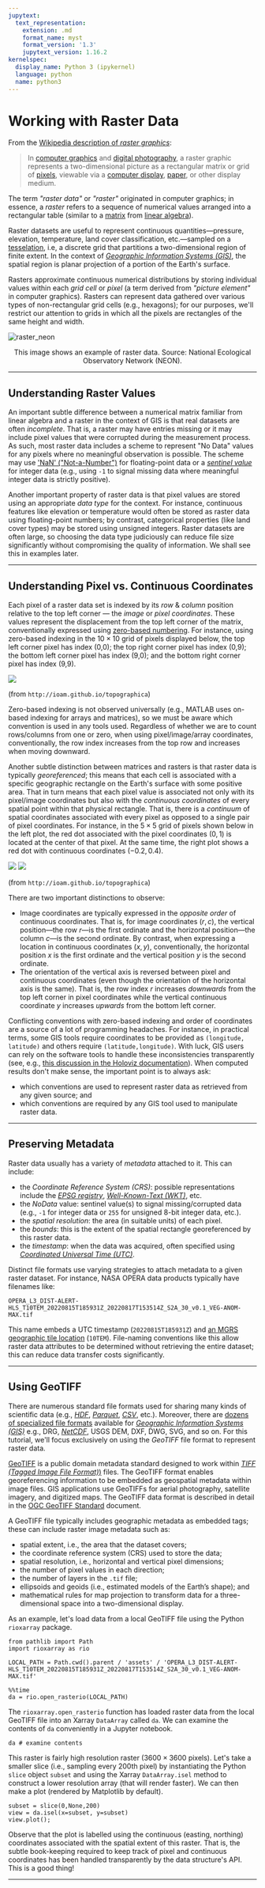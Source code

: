```yaml
---
jupytext:
  text_representation:
    extension: .md
    format_name: myst
    format_version: '1.3'
    jupytext_version: 1.16.2
kernelspec:
  display_name: Python 3 (ipykernel)
  language: python
  name: python3
---
```


# Working with Raster Data


From the [Wikipedia description of *raster graphics*](https://en.wikipedia.org/wiki/Raster_graphics):

> In [computer graphics](https://en.wikipedia.org/wiki/Computer_graphics) and [digital photography](https://en.wikipedia.org/wiki/Digital_photography), a raster graphic represents a two-dimensional picture as a rectangular matrix or grid of [pixels](https://en.wikipedia.org/wiki/Pixel), viewable via a [computer display](https://en.wikipedia.org/wiki/Computer_display), [paper](https://en.wikipedia.org/wiki/Paper), or other display medium.

The term *"raster data"* or *"raster"* originated in computer graphics; in essence, a *raster* refers to a sequence of numerical values arranged into a rectangular table (similar to a [matrix](https://en.wikipedia.org/wiki/Matrix_(mathematics)) from [linear algebra](https://en.wikipedia.org/wiki/Linear_algebra)).

Raster datasets are useful to represent continuous quantities—pressure, elevation, temperature, land cover classification, etc.—sampled on a [tesselation](https://en.wikipedia.org/wiki/Tessellation), i.e, a discrete grid that partitions a two-dimensional region of finite extent. In the context of [*Geographic Information Systems (GIS)*](https://en.wikipedia.org/wiki/Geographic_information_system), the spatial region is planar projection of a portion of the Earth's surface.

Rasters approximate continuous numerical distributions by storing individual values within each *grid cell* or *pixel* (a term derived from *"picture element"* in computer graphics). Rasters can represent data gathered over various types of non-rectangular grid cells (e.g., hexagons); for our purposes, we'll restrict our attention to grids in which all the pixels are rectangles of the same height and width.

![raster_neon](../assets/raster_neon.png)

<p style="text-align: center;">This image shows an example of raster data. Source: National Ecological Observatory Network (NEON).
</p>


---


## Understanding Raster Values


An important subtle difference between a numerical matrix familiar from linear algebra and a raster in the context of GIS is that real datasets are often *incomplete*. That is, a raster may have entries missing or it may include pixel values that were corrupted during the measurement process. As such, most raster data includes a scheme to represent "No Data" values for any pixels where no meaningful observation is possible. The scheme may use ['NaN' ("Not-a-Number")](https://en.wikipedia.org/wiki/NaN) for floating-point data or a [*sentinel value*](https://en.wikipedia.org/wiki/Sentinel_value) for integer data (e.g., using `-1` to signal missing data where meaningful integer data is strictly positive).

Another important property of raster data is that pixel values are stored using an appropriate *data type* for the context. For instance, continuous features like elevation or temperature would often be stored as raster data using floating-point numbers; by contrast, categorical properties (like land cover types) may be stored using unsigned integers. Raster datasets are often large, so choosing the data type judiciously can reduce file size significantly without compromising the quality of information. We shall see this in examples later.


---


## Understanding Pixel vs. Continuous Coordinates


Each pixel of a raster data set is indexed by its *row* & *column* position relative to the top left corner — the *image* or *pixel coordinates*. These values represent the displacement from the top left corner of the matrix, conventionally expressed using [zero-based numbering](https://en.wikipedia.org/wiki/Zero-based_numbering). For instance, using zero-based indexing in the $10\times10$ grid of pixels displayed below, the top left corner pixel has index (0,0); the top right corner pixel has index (0,9); the bottom left corner pixel has index (9,0); and the bottom right corner pixel has index (9,9).

![](http://ioam.github.io/topographica/_images/matrix_coords_hidensity.png)

(from `http://ioam.github.io/topographica`)

Zero-based indexing is not observed universally (e.g., MATLAB uses on-based indexing for arrays and matrices), so we must be aware which convention is used in any tools used. Regardless of whether we are to count rows/columns from one or zero, when using pixel/image/array coordinates, conventionally, the row index increases from the top row and increases when moving downward.


Another subtle distinction between matrices and rasters is that raster data is typically *georeferenced*; this means that each cell is associated with a specific geographic rectangle on the Earth's surface with some positive area. That in turn means that each pixel value is associated not only with its pixel/image coordinates but also with the *continuous coordinates* of every spatial point within that physical rectangle. That is, there is a *continuum* of spatial coordinates associated with every pixel as opposed to a single pair of pixel coordinates. For instance, in the $5\times5$ grid of pixels shown below in the left plot, the red dot associated with the pixel coordinates $(0,1)$ is located at the center of that pixel. At the same time, the right plot shows a red dot with continuous coordinates $(-0.2,0.4)$.

![](http://ioam.github.io/topographica/_images/matrix_coords.png)
![](http://ioam.github.io/topographica/_images/sheet_coords_-0.2_0.4.png)

(from `http://ioam.github.io/topographica`)

There are two important distinctions to observe:

+ Image coordinates are typically expressed in the *opposite order* of continuous coordinates. That is, for image coordinates $(r,c)$, the vertical position—the row $r$—is the first ordinate and the horizontal position—the column $c$—is the second ordinate. By contrast, when expressing a location in continuous coordinates $(x,y)$, conventionally, the horizontal position $x$ is the first ordinate and the vertical position $y$ is the second ordinate.
+ The orientation of the vertical axis is reversed between pixel and continuous coordinates (even though the orientation of the horizontal axis is the same). That is, the row index $r$ increases *downwards* from the top left corner in pixel coordinates while the vertical continuous coordinate $y$ increases *upwards* from the bottom left corner.

Conflicting conventions with zero-based indexing and order of coordinates are a source of a lot of programming headaches. For instance, in practical terms, some GIS tools require coordinates to be provided as `(longitude, latitude)` and others require `(latitude,longitude)`. With luck, GIS users can rely on the software tools to handle these inconsistencies transparently (see, e.g., [this discussion in the Holoviz documentation](https://holoviews.org/user_guide/Continuous_Coordinates.html)). When computed results don't make sense, the important point is to always ask:

+ which conventions are used to represent raster data as retrieved from any given source; and
+ which conventions are required by any GIS tool used to manipulate raster data.


---


## Preserving Metadata


Raster data usually has a variety of *metadata* attached to it. This can include:

+ the *Coordinate Reference System (CRS)*: possible representations include the [*EPSG registry*](https://en.wikipedia.org/wiki/EPSG_Geodetic_Parameter_Dataset), [*Well-Known-Text (WKT)*](https://en.wikipedia.org/wiki/Well-known_text_representation_of_coordinate_reference_systems), etc.
+ the *NoData* value: sentinel value(s) to signal missing/corrupted data (e.g., `-1` for integer data or `255` for unsigned 8-bit integer data, etc.).
+ the *spatial resolution*: the area (in suitable units) of each pixel.
+ the *bounds*: this is the extent of the spatial rectangle georeferenced by this raster data.
+ the *timestamp*: when the data was acquired, often specified using [*Coordinated Universal Time (UTC)*](https://en.wikipedia.org/wiki/Coordinated_Universal_Time).

Distinct file formats use varying strategies to attach metadata to a given raster dataset. For instance, NASA OPERA data products typically have filenames like:

```
OPERA_L3_DIST-ALERT-HLS_T10TEM_20220815T185931Z_20220817T153514Z_S2A_30_v0.1_VEG-ANOM-MAX.tif
```

This name embeds a UTC timestamp (`20220815T185931Z`) and [an MGRS geographic tile location](https://en.wikipedia.org/wiki/Military_Grid_Reference_System) (`10TEM`). File-naming conventions like this allow raster data attributes to be determined without retrieving the entire dataset; this can reduce data transfer costs significantly.


---


## Using GeoTIFF 


There are numerous standard file formats used for sharing many kinds of scientific data (e.g., [*HDF*](https://en.wikipedia.org/wiki/Hierarchical_Data_Format), [*Parquet*](https://parquet.apache.org/), [*CSV*](https://en.wikipedia.org/wiki/Comma-separated_values), etc.). Moreover, there are [dozens of specialized file formats](https://www.spatialpost.com/list-common-gis-file-format/) available for [*Geographic Information Systems (GIS)*](https://en.wikipedia.org/wiki/Geographic_information_system) e.g., DRG, [*NetCDF*](https://docs.unidata.ucar.edu/nug/current/), USGS DEM, DXF, DWG, SVG, and so on. For this tutorial, we'll focus exclusively on using the *GeoTIFF* file format to represent raster data.

[GeoTIFF](https://en.wikipedia.org/wiki/GeoTIFF) is a public domain metadata standard designed to work within [*TIFF (Tagged Image File Format)*)](https://en.wikipedia.org/wiki/TIFF) files. The GeoTIFF format enables georeferencing information to be embedded as geospatial metadata within image files. GIS applications use GeoTIFFs for aerial photography, satellite imagery, and digitized maps. The GeoTIFF data format is described in detail in the [OGC GeoTIFF Standard](https://www.ogc.org/standard/geotiff/) document.

A GeoTIFF file typically includes geographic metadata as embedded tags; these can include raster image metadata such as:
* spatial extent, i.e., the area that the dataset covers;
* the coordinate reference system (CRS) used to store the data;
* spatial resolution, i.e., horizontal and vertical pixel dimensions;
* the number of pixel values in each direction;
* the number of layers in the `.tif` file;
* ellipsoids and geoids (i.e., estimated models of the Earth’s shape); and
* mathematical rules for map projection to transform data for a three-dimensional space into a two-dimensional display.

As an example, let's load data from a local GeoTIFF file using the Python `rioxarray` package.

```{code-cell} python
from pathlib import Path
import rioxarray as rio

LOCAL_PATH = Path.cwd().parent / 'assets' / 'OPERA_L3_DIST-ALERT-HLS_T10TEM_20220815T185931Z_20220817T153514Z_S2A_30_v0.1_VEG-ANOM-MAX.tif'
```

```{code-cell} python
%%time
da = rio.open_rasterio(LOCAL_PATH)
```

The `rioxarray.open_rasterio` function has loaded raster data from the local GeoTIFF file into an Xarray `DataArray` called `da`. We can examine the contents of `da` conveniently in a Jupyter notebook.

```{code-cell} python
da # examine contents
```

This raster is fairly high resolution raster ($3600\times3600$ pixels). Let's take a smaller slice (i.e., sampling every 200th pixel) by instantiating the Python `slice` object `subset` and using the Xarray `DataArray.isel` method to construct a lower resolution array (that will render faster). We can then make a plot (rendered by Matplotlib by default).

```{code-cell} python
subset = slice(0,None,200)
view = da.isel(x=subset, y=subset)
view.plot();
```

Observe that the plot is labelled using the continuous (easting, northing) coordinates associated with the spatial extent of this raster. That is, the subtle book-keeping required to keep track of pixel and continuous coordinates has been handled transparently by the data structure's API. This is a good thing!

---
